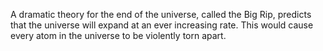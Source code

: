 A dramatic theory for the end of the universe, called the Big Rip, predicts that the universe will expand at an ever increasing rate. This would cause every atom in the universe to be violently torn apart.